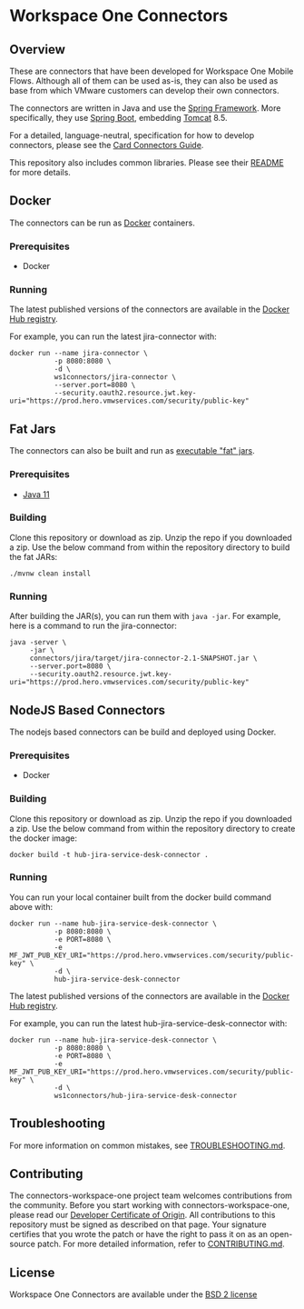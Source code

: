 # Workspace One Connectors

## Overview

These are connectors that have been developed for Workspace One Mobile Flows. Although all of them can be used as-is,
they can also be used as base from which VMware customers can develop their own connectors.

The connectors are written in Java and use the [Spring Framework](https://spring.io/). More specifically, they use
[Spring Boot](https://projects.spring.io/spring-boot/), embedding [Tomcat](http://tomcat.apache.org/) 8.5.

For a detailed, language-neutral, specification for how to develop connectors, please see the
[Card Connectors Guide](https://github.com/vmware-samples/card-connectors-guide).

This repository also includes common libraries. Please see their [README](https://github.com/vmware/connectors-workspace-one/blob/master/connectors-common/README.md) for more details.

## Docker

The connectors can be run as [Docker](https://www.docker.com/) containers.

### Prerequisites

* Docker

### Running

The latest published versions of the connectors are available in the [Docker Hub registry](https://hub.docker.com/u/ws1connectors/).

For example, you can run the latest jira-connector with:

```
docker run --name jira-connector \
           -p 8080:8080 \
           -d \
           ws1connectors/jira-connector \
           --server.port=8080 \
           --security.oauth2.resource.jwt.key-uri="https://prod.hero.vmwservices.com/security/public-key"
```

## Fat Jars

The connectors can also be built and run as [executable "fat" jars](https://docs.spring.io/spring-boot/docs/current/reference/html/howto-build.html#howto-create-an-executable-jar-with-maven).

### Prerequisites

* [Java 11](https://www.java.com/en/download/help/index_installing.xml)

### Building

Clone this repository or download as zip.
Unzip the repo if you downloaded a zip.
Use the below command from within the repository directory to build the fat JARs:

```
./mvnw clean install
```

### Running

After building the JAR(s), you can run them with `java -jar`.  For example, here is a command to run the jira-connector:

```
java -server \
     -jar \
     connectors/jira/target/jira-connector-2.1-SNAPSHOT.jar \
     --server.port=8080 \
     --security.oauth2.resource.jwt.key-uri="https://prod.hero.vmwservices.com/security/public-key"
```

## NodeJS Based Connectors
The nodejs based connectors can be build and deployed using Docker.

### Prerequisites

* Docker

### Building

Clone this repository or download as zip.
Unzip the repo if you downloaded a zip.
Use the below command from within the repository directory to create the docker image:

```
docker build -t hub-jira-service-desk-connector .
```

### Running

You can run your local container built from the docker build command above with:

```
docker run --name hub-jira-service-desk-connector \
           -p 8080:8080 \
           -e PORT=8080 \
           -e MF_JWT_PUB_KEY_URI="https://prod.hero.vmwservices.com/security/public-key" \
           -d \
           hub-jira-service-desk-connector
```

The latest published versions of the connectors are available in the [Docker Hub registry](https://hub.docker.com/u/ws1connectors/).

For example, you can run the latest hub-jira-service-desk-connector with:

```
docker run --name hub-jira-service-desk-connector \
           -p 8080:8080 \
           -e PORT=8080 \
           -e MF_JWT_PUB_KEY_URI="https://prod.hero.vmwservices.com/security/public-key" \
           -d \
           ws1connectors/hub-jira-service-desk-connector
```

## Troubleshooting

For more information on common mistakes, see [TROUBLESHOOTING.md](TROUBLESHOOTING.md).

## Contributing

The connectors-workspace-one project team welcomes contributions from the community. Before you start working with
connectors-workspace-one, please read our [Developer Certificate of Origin](https://cla.vmware.com/dco). All
contributions to this repository must be signed as described on that page. Your signature certifies that you wrote
the patch or have the right to pass it on as an open-source patch. For more detailed information, refer
to [CONTRIBUTING.md](CONTRIBUTING.md).

## License

Workspace One Connectors are available under the [BSD 2 license](LICENSE.txt)
